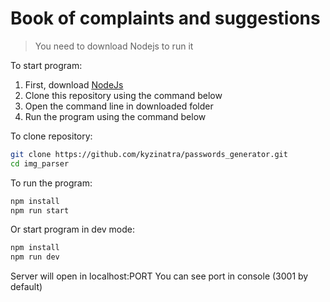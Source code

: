 # Book of complaints and suggestions

> You need to download Nodejs to run it

To start program:

1. First, download [NodeJs](https://nodejs.org/en/)
2. Clone this repository using the command below
3. Open the command line in downloaded folder
4. Run the program using the command below

To clone repository:

```sh
git clone https://github.com/kyzinatra/passwords_generator.git
cd img_parser
```

To run the program:

```sh
npm install
npm run start
```

Or start program in dev mode:

```sh
npm install
npm run dev
```

Server will open in localhost:PORT
You can see port in console (3001 by default)
